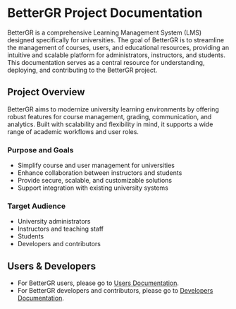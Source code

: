 # BetterGR Project Documentation


BetterGR is a comprehensive Learning Management System (LMS) designed specifically for universities. The goal of BetterGR is to streamline the management of courses, users, and educational resources, providing an intuitive and scalable platform for administrators, instructors, and students. This documentation serves as a central resource for understanding, deploying, and contributing to the BetterGR project.

## Project Overview

BetterGR aims to modernize university learning environments by offering robust features for course management, grading, communication, and analytics. Built with scalability and flexibility in mind, it supports a wide range of academic workflows and user roles.

### Purpose and Goals

- Simplify course and user management for universities
- Enhance collaboration between instructors and students
- Provide secure, scalable, and customizable solutions
- Support integration with existing university systems

### Target Audience

- University administrators
- Instructors and teaching staff
- Students
- Developers and contributors


## Users & Developers
- For BetterGR users, please go to [Users Documentation](user_doc.md).
- For BetterGR developers and contributors, please go to [Developers Documentation](developer_doc.md).